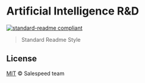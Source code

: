 # Artificial Intelligence R&D

[![standard-readme compliant](https://img.shields.io/badge/readme%20style-standard-brightgreen.svg?style=flat-square)](https://github.com/RichardLitt/standard-readme)

> Standard Readme Style 

## License

[MIT](LICENSE) © Salespeed team
